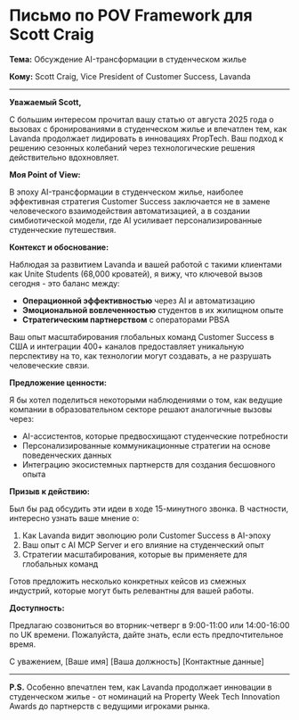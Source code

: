 # Письмо по POV Framework для Scott Craig

**Тема:** Обсуждение AI-трансформации в студенческом жилье

**Кому:** Scott Craig, Vice President of Customer Success, Lavanda

---

**Уважаемый Scott,**

С большим интересом прочитал вашу статью от августа 2025 года о вызовах с бронированиями в студенческом жилье и впечатлен тем, как Lavanda продолжает лидировать в инновациях PropTech. Ваш подход к решению сезонных колебаний через технологические решения действительно вдохновляет.

**Моя Point of View:**

В эпоху AI-трансформации в студенческом жилье, наиболее эффективная стратегия Customer Success заключается не в замене человеческого взаимодействия автоматизацией, а в создании симбиотической модели, где AI усиливает персонализированные студенческие путешествия.

**Контекст и обоснование:**

Наблюдая за развитием Lavanda и вашей работой с такими клиентами как Unite Students (68,000 кроватей), я вижу, что ключевой вызов сегодня - это баланс между:
- **Операционной эффективностью** через AI и автоматизацию
- **Эмоциональной вовлеченностью** студентов в их жилищном опыте
- **Стратегическим партнерством** с операторами PBSA

Ваш опыт масштабирования глобальных команд Customer Success в США и интеграции 400+ каналов предоставляет уникальную перспективу на то, как технологии могут создавать, а не разрушать человеческие связи.

**Предложение ценности:**

Я бы хотел поделиться некоторыми наблюдениями о том, как ведущие компании в образовательном секторе решают аналогичные вызовы через:
- AI-ассистентов, которые предвосхищают студенческие потребности
- Персонализированные коммуникационные стратегии на основе поведенческих данных
- Интеграцию экосистемных партнерств для создания бесшовного опыта

**Призыв к действию:**

Был бы рад обсудить эти идеи в ходе 15-минутного звонка. В частности, интересно узнать ваше мнение о:
1. Как Lavanda видит эволюцию роли Customer Success в AI-эпоху
2. Ваш опыт с AI MCP Server и его влияние на студенческий опыт
3. Стратегии масштабирования, которые вы применяете для глобальных команд

Готов предложить несколько конкретных кейсов из смежных индустрий, которые могут быть релевантны для вашей работы.

**Доступность:**

Предлагаю созвониться во вторник-четверг в 9:00-11:00 или 14:00-16:00 по UK времени. Пожалуйста, дайте знать, если есть предпочтительное время.

С уважением,
[Ваше имя]
[Ваша должность]
[Контактные данные]

---

**P.S.** Особенно впечатлен тем, как Lavanda продолжает инновации в студенческом жилье - от номинаций на Property Week Tech Innovation Awards до партнерств с ведущими игроками рынка.